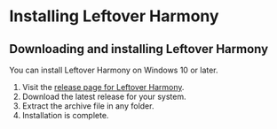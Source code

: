 # Installing Leftover Harmony

## Downloading and installing Leftover Harmony
You can install Leftover Harmony on Windows 10 or later.

1. Visit the [release page for Leftover Harmony](https://github.com/BonarSs/Leftover_Harmony/releases).
2. Download the latest release for your system.
3. Extract the archive file in any folder.
4. Installation is complete.